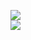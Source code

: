 [![](https://img.shields.io/badge/Made%20With-Github%20Spray-lightgrey.svg?style=for-the-badge&logo=github)](https://github.com/Annihil/github-spray#29871)  
[![](https://i.imgur.com/2DrTn0Z.gif)](https://github.com/Annihil/github-spray)